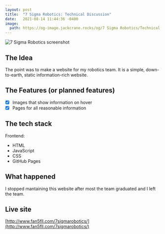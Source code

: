 ```yaml
---
layout: post
title:  "7 Sigma Robotics: Technical Discussion"
date:   2021-08-14 11:44:36 -0400
image:
  path: https://og-image.jackcrane.rocks/og/7 Sigma Robotics/Technical Discussion/blog.jackcrane.rocks/https/menlo/cheerfulorange/{{h}}ffffff/data.png
---
```


![7 Sigma Robotics screenshot](https://gh.jackcrane.rocks/7p.png)

## The Idea

The point was to make a website for my robotics team. It is a simple, down-to-earth, static information-rich website.

## The Features (or planned features)

- [x] Images that show information on hover
- [x] Pages for all reasonable information

## The tech stack

Frontend:

- HTML
- JavaScript
- CSS
- GitHub Pages

## What happened

I stopped mantaining this website after most the team graduated and I left the team.

## Live site

[http://www.fan5fll.com/7sigmarobotics/](http://www.fan5fll.com/7sigmarobotics/)

<script data-name="BMC-Widget" data-cfasync="false" src="https://cdnjs.buymeacoffee.com/1.0.0/widget.prod.min.js" data-id="jackcrane" data-description="Support me on Buy me a coffee!" data-message="Feeling generous?" data-color="#FFDD00" data-position="Right" data-x_margin="18" data-y_margin="18"></script>